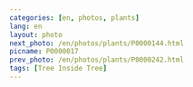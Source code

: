 ```yaml
---
categories: [en, photos, plants]
lang: en
layout: photo
next_photo: /en/photos/plants/P0000144.html
picname: P0000017
prev_photo: /en/photos/plants/P0000242.html
tags: [Tree Inside Tree]
---
```

